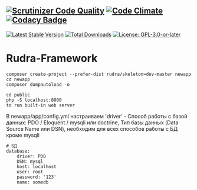 [![Scrutinizer Code Quality](https://scrutinizer-ci.com/g/Jagepard/Rudra-Framework/badges/quality-score.png?b=master)](https://scrutinizer-ci.com/g/Jagepard/Rudra-Framework/?branch=master)
[![Code Climate](https://codeclimate.com/github/Jagepard/Rudra-Framework/badges/gpa.svg)](https://codeclimate.com/github/Jagepard/Rudra-Framework)
[![Codacy Badge](https://api.codacy.com/project/badge/Grade/5c72a592d6914a8abc2ac91b3212062d)](https://www.codacy.com/app/Jagepard/Rudra-Framework?utm_source=github.com&amp;utm_medium=referral&amp;utm_content=Jagepard/Rudra-Framework&amp;utm_campaign=Badge_Grade)
-----
[![Latest Stable Version](https://poser.pugx.org/rudra/framework/v/stable)](https://packagist.org/packages/rudra/skeleton)
[![Total Downloads](https://poser.pugx.org/rudra/framework/downloads)](https://packagist.org/packages/rudra/skeleton)
[![License: GPL-3.0-or-later](https://img.shields.io/badge/license-GPL--3.0--or--later-498e7f.svg)](https://www.gnu.org/licenses/gpl-3.0)

# Rudra-Framework

    composer create-project --prefer-dist rudra/skeleton=dev-master newapp
    cd newapp
    composer dumpautoload -o

    cd public
    php -S localhost:8000
    to run built-in web server
    
В newapp/app/config.yml настраиваем
'driver' - Способ работы с базой данных:
 PDO / Eloquent / mysqli или doctrine,
 Тип базы данных (Data Source Name или DSN), необходим
 для всех способов работы с БД кроме mysqli
 
    # БД
    database:
        driver: PDO
        DSN: mysql
        host: localhost
        user: root
        password: '123'
        name: somedb

